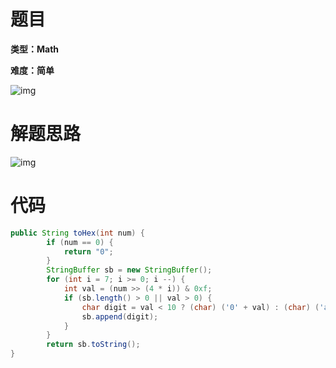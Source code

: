 # 题目

**类型：Math**

**难度：简单**

![img](https://gitee.com/janeroad/iamge-cloud/raw/master/NoteImage/1633320464452-0be9f507-ae11-49fb-8281-94a0aca83868.png)

# 解题思路

![img](https://cdn.nlark.com/yuque/0/2021/png/2941598/1633322624993-a9113122-41ac-4733-9834-c03a00ce4f31.png)

# 代码

```java
public String toHex(int num) {
        if (num == 0) {
            return "0";
        }
        StringBuffer sb = new StringBuffer();
        for (int i = 7; i >= 0; i --) {
            int val = (num >> (4 * i)) & 0xf;
            if (sb.length() > 0 || val > 0) {
                char digit = val < 10 ? (char) ('0' + val) : (char) ('a' + val - 10);
                sb.append(digit);
            }
        }
        return sb.toString();
}
```